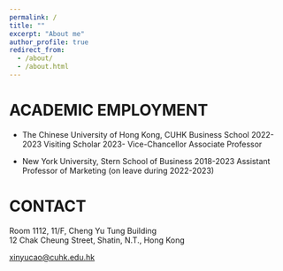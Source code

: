 ```yaml
---
permalink: /
title: ""
excerpt: "About me"
author_profile: true
redirect_from: 
  - /about/
  - /about.html
---
```


ACADEMIC EMPLOYMENT
======
* The Chinese University of Hong Kong, CUHK Business School
2022-2023 Visiting Scholar
2023-   Vice-Chancellor Associate Professor 

* New York University, Stern School of Business
2018-2023 Assistant Professor of Marketing (on leave during 2022-2023)

CONTACT
======
Room 1112, 11/F, Cheng Yu Tung Building               
12 Chak Cheung Street, Shatin, N.T., Hong Kong    

xinyucao@cuhk.edu.hk